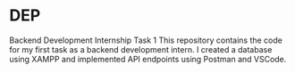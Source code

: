 # DEP
Backend Development Internship Task 1  This repository contains the code for my first task as a backend development intern. I created a database using XAMPP and implemented API endpoints using Postman and VSCode. 
